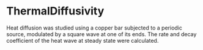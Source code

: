 # ThermalDiffusivity
Heat diffusion was studied using a copper bar subjected to a periodic source, modulated by a square wave at one of its ends. The rate and decay coefficient of the heat wave at steady state were calculated.
